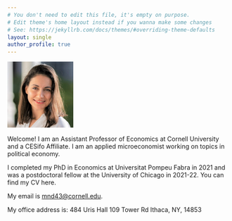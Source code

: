 ```yaml
---
# You don't need to edit this file, it's empty on purpose.
# Edit theme's home layout instead if you wanna make some changes
# See: https://jekyllrb.com/docs/themes/#overriding-theme-defaults
layout: single
author_profile: true
---
```


<img src="/assets/images/IMG_MD.jpg" alt="My Avatar" width="150">

Welcome! I am an Assistant Professor of Economics at Cornell University and a CESifo Affiliate. I am an applied microeconomist working on topics in political economy. 

I completed my PhD in Economics at Universitat Pompeu Fabra in 2021 and was a postdoctoral fellow at the University of Chicago in 2021-22. You can find my CV here.

My email is mnd43@cornell.edu.

My office address is:
484 Uris Hall
109 Tower Rd
Ithaca, NY, 14853
